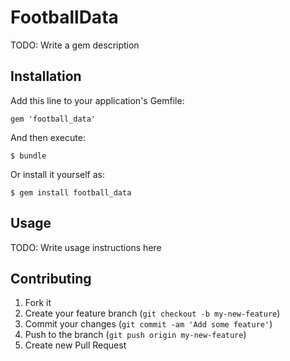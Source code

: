 # FootballData

TODO: Write a gem description

## Installation

Add this line to your application's Gemfile:

    gem 'football_data'

And then execute:

    $ bundle

Or install it yourself as:

    $ gem install football_data

## Usage

TODO: Write usage instructions here

## Contributing

1. Fork it
2. Create your feature branch (`git checkout -b my-new-feature`)
3. Commit your changes (`git commit -am 'Add some feature'`)
4. Push to the branch (`git push origin my-new-feature`)
5. Create new Pull Request
